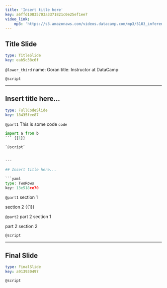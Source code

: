 ```yaml
---
title: 'Insert title here'
key: a6ffd10835703a3371821c0e25ef1ee7
video_link:
    mp3: 'https://s3.amazonaws.com/videos.datacamp.com/mp3/5103_inference_for_numerical_data/v1/5103_ch4_5.mp3'
---
```


## Title Slide

```yaml
type: TitleSlide
key: eab5c38c6f
```

`@lower_third`
name: Goran
title: Instructor at DataCamp

`@script`


---

## Insert title here...

```yaml
type: FullCodeSlide
key: 18435fee87
```

`@part1`
This is some code
`code`
```python
import a from b
``` {{1}}

`@script`


---

## Insert title here...

```yaml
type: TwoRows
key: 13e518ce70
```

`@part1`
section 1 

section 2 {{1}}

`@part2`
part 2 section 1 

part 2 section 2

`@script`


---

## Final Slide

```yaml
type: FinalSlide
key: a913930497
```

`@script`

